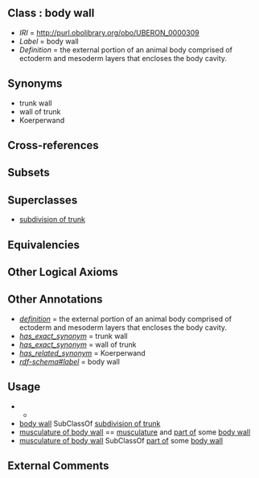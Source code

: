 
## Class : body wall

 * *IRI* = http://purl.obolibrary.org/obo/UBERON_0000309
 * *Label* = body wall
 * *Definition* = the external portion of an animal body comprised of ectoderm and mesoderm layers that encloses the body cavity.

## Synonyms

 * trunk wall
 * wall of trunk
 * Koerperwand

## Cross-references


## Subsets


## Superclasses

 * [subdivision of trunk](../../UBERON/69/UBERON_0009569.md)

## Equivalencies


## Other Logical Axioms


## Other Annotations

 * *[definition](../../IAO/15/IAO_0000115.md)* = the external portion of an animal body comprised of ectoderm and mesoderm layers that encloses the body cavity.
 * *[has_exact_synonym](../../ym/oboInOwl#hasExactSynonym.md)* = trunk wall
 * *[has_exact_synonym](../../ym/oboInOwl#hasExactSynonym.md)* = wall of trunk
 * *[has_related_synonym](../../ym/oboInOwl#hasRelatedSynonym.md)* = Koerperwand
 * *[rdf-schema#label](../../el/rdf-schema#label.md)* = body wall

## Usage

 * -
 * [body wall](../../UBERON/09/UBERON_0000309.md) SubClassOf [subdivision of trunk](../../UBERON/69/UBERON_0009569.md)
 * [musculature of body wall](../../UBERON/62/UBERON_0004462.md) == [musculature](../../UBERON/15/UBERON_0001015.md) and [part of](../../BFO/50/BFO_0000050.md) some [body wall](../../UBERON/09/UBERON_0000309.md)
 * [musculature of body wall](../../UBERON/62/UBERON_0004462.md) SubClassOf [part of](../../BFO/50/BFO_0000050.md) some [body wall](../../UBERON/09/UBERON_0000309.md)

## External Comments

